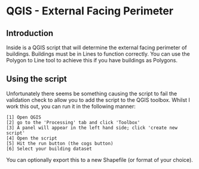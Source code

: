 # QGIS - External Facing Perimeter

## Introduction
Inside is a QGIS script that will determine the external facing perimeter of buildings. Buildings must be in Lines to function correctly. You can use the Polygon to Line tool to achieve this if you have buildings as Polygons.

## Using the script
Unfortunately there seems be something causing the script to fail the validation check to allow you to add the script to the QGIS toolbox. Whilst I work this out, you can run it in the following manner:

    [1] Open QGIS
    [2] go to the 'Processing' tab and click 'Toolbox'
    [3] A panel will appear in the left hand side; click 'create new script'
    [4] Open the script
    [5] Hit the run button (the cogs button)
    [6] Select your building dataset

You can optionally export this to a new Shapefile (or format of your choice).
